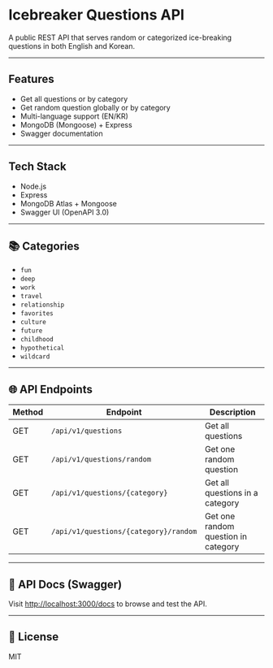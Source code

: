 # Icebreaker Questions API

A public REST API that serves random or categorized ice-breaking questions in both English and Korean.

---

## Features

- Get all questions or by category
- Get random question globally or by category
- Multi-language support (EN/KR)
- MongoDB (Mongoose) + Express
- Swagger documentation

---

## Tech Stack

- Node.js
- Express
- MongoDB Atlas + Mongoose
- Swagger UI (OpenAPI 3.0)

---

## 📚 Categories

- `fun`
- `deep`
- `work`
- `travel`
- `relationship`
- `favorites`
- `culture`
- `future`
- `childhood`
- `hypothetical`
- `wildcard`

---

## 🌐 API Endpoints

| Method | Endpoint                                 | Description                          |
|--------|------------------------------------------|--------------------------------------|
| GET    | `/api/v1/questions`                      | Get all questions                    |
| GET    | `/api/v1/questions/random`               | Get one random question              |
| GET    | `/api/v1/questions/{category}`           | Get all questions in a category      |
| GET    | `/api/v1/questions/{category}/random`    | Get one random question in category  |

---

## 📖 API Docs (Swagger)

Visit [http://localhost:3000/docs](http://localhost:3000/docs) to browse and test the API.

---

## 📜 License

MIT
